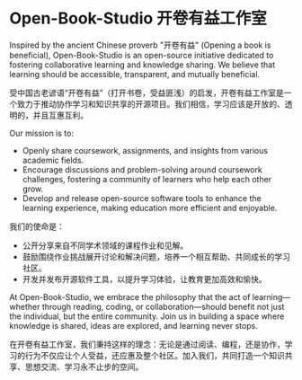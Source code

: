# Open-Book-Studio 开卷有益工作室 
Inspired by the ancient Chinese proverb "开卷有益" (Opening a book is beneficial), Open-Book-Studio is an open-source initiative dedicated to fostering collaborative learning and knowledge sharing. We believe that learning should be accessible, transparent, and mutually beneficial.  

受中国古老谚语“开卷有益”（打开书卷，受益匪浅）的启发，开卷有益工作室是一个致力于推动协作学习和知识共享的开源项目。我们相信，学习应该是开放的、透明的，并且互惠互利。

Our mission is to:
- Openly share coursework, assignments, and insights from various academic fields.
- Encourage discussions and problem-solving around coursework challenges, fostering a community of learners who help each other grow.
- Develop and release open-source software tools to enhance the learning experience, making education more efficient and enjoyable.


我们的使命是：
- 公开分享来自不同学术领域的课程作业和见解。
- 鼓励围绕作业挑战展开讨论和解决问题，培养一个相互帮助、共同成长的学习社区。
- 开发并发布开源软件工具，以提升学习体验，让教育更加高效和愉快。

At Open-Book-Studio, we embrace the philosophy that the act of learning—whether through reading, coding, or collaboration—should benefit not just the individual, but the entire community. Join us in building a space where knowledge is shared, ideas are explored, and learning never stops.  

在开卷有益工作室，我们秉持这样的理念：无论是通过阅读、编程，还是协作，学习的行为不仅应让个人受益，还应惠及整个社区。加入我们，共同打造一个知识共享、思想交流、学习永不止步的空间。

